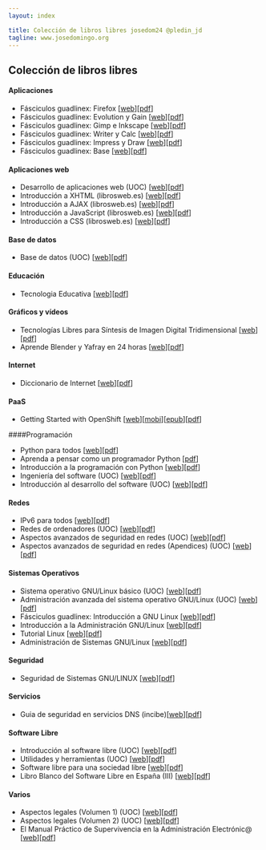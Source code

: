 ```yaml
---
layout: index

title: Colección de libros libres josedom24 @pledin_jd
tagline: www.josedomingo.org
---
```

## Colección de libros libres

#### Aplicaciones 

* Fásciculos guadlinex: Firefox [[web](http://www.guadalinex.org/mas-programas/descargas/documentos-de-guadalinex/fasciculos)][[pdf](https://dl.dropboxusercontent.com/u/620873/Libros/Aplicaciones/2-Firefox.pdf)]
* Fásciculos guadlinex: Evolution y Gain [[web](http://www.guadalinex.org/mas-programas/descargas/documentos-de-guadalinex/fasciculos)][[pdf](https://dl.dropboxusercontent.com/u/620873/Libros/Aplicaciones/3-Evolution_y_Gaim.pdf)]
* Fásciculos guadlinex: Gimp e Inkscape [[web](http://www.guadalinex.org/mas-programas/descargas/documentos-de-guadalinex/fasciculos)][[pdf](https://dl.dropboxusercontent.com/u/620873/Libros/Aplicaciones/4-Gimp_e_Inkscape.pdf)]
* Fásciculos guadlinex: Writer y Calc [[web](http://www.guadalinex.org/mas-programas/descargas/documentos-de-guadalinex/fasciculos)][[pdf](https://dl.dropboxusercontent.com/u/620873/Libros/Aplicaciones/5-Writer_y_Calc.pdf)]
* Fásciculos guadlinex: Impress y Draw [[web](http://www.guadalinex.org/mas-programas/descargas/documentos-de-guadalinex/fasciculos)][[pdf](https://dl.dropboxusercontent.com/u/620873/Libros/Aplicaciones/6-Impress_y_Draw.pdf)]
* Fásciculos guadlinex: Base [[web](http://www.guadalinex.org/mas-programas/descargas/documentos-de-guadalinex/fasciculos)][[pdf](https://dl.dropboxusercontent.com/u/620873/Libros/Aplicaciones/7-Base.pdf)]

#### Aplicaciones web

* Desarrollo de aplicaciones web (UOC) [[web](http://openaccess.uoc.edu/webapps/o2/handle/10609/33?locale=es)][[pdf](https://dl.dropboxusercontent.com/u/620873/Libros/Aplicaciones%20Web/desarrollo%20de%20aplicaciones%20web.pdf)]
* Introducción a XHTML (librosweb.es) [[web](http://www.librosweb.es/xhtml/index.html)][[pdf](https://dl.dropboxusercontent.com/u/620873/Libros/Aplicaciones%20Web/introduccion_a_xhtml.pdf)]
* Introducción a AJAX (librosweb.es) [[web](http://www.librosweb.es/ajax/index.html)][[pdf](https://dl.dropboxusercontent.com/u/620873/Libros/Aplicaciones%20Web/introduccion_ajax.pdf)]
* Introducción a JavaScript (librosweb.es) [[web](http://www.librosweb.es/javascript/index.html)][[pdf](https://dl.dropboxusercontent.com/u/620873/Libros/Aplicaciones%20Web/introduccion_javascript.pdf)]
* Introducción a CSS (librosweb.es) [[web](http://www.librosweb.es/css/index.html)][[pdf](https://dl.dropboxusercontent.com/u/620873/Libros/Aplicaciones%20Web/introduccion_css.pdf)]


#### Base de datos

* Base de datos (UOC) [[web](http://openaccess.uoc.edu/webapps/o2/handle/10609/33?locale=es)][[pdf](https://dl.dropboxusercontent.com/u/620873/Libros/Base%20de%20Datos/basededatos.pdf)]


#### Educación

* Tecnologia Educativa [[web](http://ordenadoresenelaula.blogspot.com.es/2009/01/ebook-sobre-tecnologia-educativa_07.html)][[pdf](https://dl.dropboxusercontent.com/u/620873/Libros/Educaci%C3%B3n/ebookte.pdf)]

#### Gráficos y vídeos

* Tecnologías Libres para Síntesis de Imagen Digital Tridimensional [[web](http://www.inf-cr.uclm.es/www/cglez/index.php?lang=es&sec=home)][[pdf](https://dl.dropboxusercontent.com/u/620873/Libros/Gr%C3%A1ficos%20y%20v%C3%ADdeos/blendiberia2006.pdf)]
* Aprende Blender y Yafray en 24 horas [[web](http://www.inf-cr.uclm.es/www/cglez/index.php?lang=es&sec=home)][[pdf](https://dl.dropboxusercontent.com/u/620873/Libros/Gr%C3%A1ficos%20y%20v%C3%ADdeos/24hBlenderYafray.pdf)]

#### Internet

* Diccionario de Internet [[web](http://www.jorgeontalba.es/diccionario-de-internet.htm)][[pdf](https://dl.dropboxusercontent.com/u/620873/Libros/Internet/diccionario-de-internet-jorge-ontalba.pdf)]

#### PaaS

* Getting Started with OpenShift [[web](https://blog.openshift.com/announcing-a-new-book-getting-started-with-openshift-a-guide-for-impatient-beginners/)][[mobi](https://dl.dropboxusercontent.com/u/620873/Libros/PaaS/Getting_Started_with_OpenShift_eBook/Getting_Started_with_OpenShift.mobi)][[epub](https://dl.dropboxusercontent.com/u/620873/Libros/PaaS/Getting_Started_with_OpenShift_eBook/Getting_Started_with_OpenShift.epub)][[pdf](https://dl.dropboxusercontent.com/u/620873/Libros/PaaS/Getting_Started_with_OpenShift_eBook/Getting_Started_with_OpenShift.pdf)]

####Programación

* Python para todos [[web](http://mundogeek.net/tutorial-python/)][[pdf](https://dl.dropboxusercontent.com/u/620873/Libros/Programaci%C3%B3n/Python%20para%20todos.pdf)]
* Aprenda a pensar como un programador Python [[pdf](https://dl.dropboxusercontent.com/u/620873/Libros/Programaci%C3%B3n/aprenda-a-pensar-como-un-programador-con-python.pdf)]
* Introducción a la programación con Python [[web](http://repositori.uji.es/xmlui/handle/10234/24305)][[pdf](https://dl.dropboxusercontent.com/u/620873/Libros/Programaci%C3%B3n/ippython.pdf)]
* Ingeniería del software (UOC) [[web](http://openaccess.uoc.edu/webapps/o2/handle/10609/33?locale=es)][[pdf](https://dl.dropboxusercontent.com/u/620873/Libros/Programaci%C3%B3n/ingenieria.pdf)]
* Introducción al desarrollo del software (UOC) [[web](http://openaccess.uoc.edu/webapps/o2/handle/10609/33?locale=es)][[pdf](https://dl.dropboxusercontent.com/u/620873/Libros/Programaci%C3%B3n/desarrollo.pdf)]


#### Redes

* IPv6 para todos [[web](http://www.isoc.org.ar/)][[pdf](https://dl.dropboxusercontent.com/u/620873/Libros/Redes/ipv6ParaTodos.pdf)]
* Redes de ordenadores (UOC) [[web](http://openaccess.uoc.edu/webapps/o2/handle/10609/33?locale=es)][[pdf](https://dl.dropboxusercontent.com/u/620873/Libros/Redes/redes.pdf)]
* Aspectos avanzados de seguridad en redes (UOC) [[web](http://openaccess.uoc.edu/webapps/o2/handle/10609/33?locale=es)][[pdf](https://dl.dropboxusercontent.com/u/620873/Libros/Redes/aspectos_avanzados_en_seguridad_en_redes_modulos.pdf)]
* Aspectos avanzados de seguridad en redes (Apendices) (UOC) [[web](http://openaccess.uoc.edu/webapps/o2/handle/10609/33?locale=es)][[pdf](https://dl.dropboxusercontent.com/u/620873/Libros/Redes/spectos_avanzados_en_seguridad_en_redes_apendice.pdf)]

#### Sistemas Operativos

* Sistema operativo GNU/Linux básico (UOC) [[web](http://openaccess.uoc.edu/webapps/o2/handle/10609/33?locale=es)][[pdf](https://dl.dropboxusercontent.com/u/620873/Libros/Sistemas%20Operativos/linux%20basico.pdf)]
* Administración avanzada del sistema operativo GNU/Linux (UOC) [[web](http://openaccess.uoc.edu/webapps/o2/handle/10609/33?locale=es)][[pdf](https://dl.dropboxusercontent.com/u/620873/Libros/Sistemas%20Operativos/linux%20avanzado.pdf)]
* Fásciculos guadlinex: Introducción a GNU Linux [[web](http://www.guadalinex.org/mas-programas/descargas/documentos-de-guadalinex/fasciculos)][[pdf](https://dl.dropboxusercontent.com/u/620873/Libros/Sistemas%20Operativos/1-Introduccion_a_GnuLinux.pdf)]
* Introducción a la Administración GNU/Linux [[web](http://www.jesusda.com/docs/ebooks/#book-curso-admin-linux)][[pdf](https://dl.dropboxusercontent.com/u/620873/Libros/Sistemas%20Operativos/linux-admin.pdf)]
* Tutorial Linux [[web](http://www.jesusda.com/docs/ebooks/#book-tutoriallinux)][[pdf](https://dl.dropboxusercontent.com/u/620873/Libros/Sistemas%20Operativos/ebook-tutoriallinux-6.0-0.pdf)]
* Administración de Sistemas GNU/Linux [[web](http://www.codigolibre.org)][[pdf](https://dl.dropboxusercontent.com/u/620873/Libros/Sistemas%20Operativos/Administracion-GNU-Final.pdf)]

#### Seguridad

* Seguridad de Sistemas GNU/LINUX [[web](http://www.codigolibre.org)][[pdf](https://dl.dropboxusercontent.com/u/620873/Libros/Seguridad/Libro-Seguridad-GNU-Linux-Antonio-Perpinan-2011.pdf)]

#### Servicios

* Guia de seguridad en servicios DNS (incibe)[[web](https://www.incibe.es/blogs/post/Seguridad/BlogSeguridad/Articulo_y_comentarios/GUIA_DNS)][[pdf](https://dl.dropboxusercontent.com/u/620873/Libros/Servicios/guia_de_seguridad_en_servicios_dns.pdf)]

#### Software Libre

* Introducción al software libre (UOC) [[web](http://openaccess.uoc.edu/webapps/o2/handle/10609/33?locale=es)][[pdf](https://dl.dropboxusercontent.com/u/620873/Libros/Software%20Libre/software%20libre.pdf)]
* Utilidades y herramientas (UOC) [[web](http://openaccess.uoc.edu/webapps/o2/handle/10609/33?locale=es)][[pdf](https://dl.dropboxusercontent.com/u/620873/Libros/Software%20Libre/utilidades%20y%20herramientas.pdf)]
* Software libre para una sociedad libre [[web](http://biblioweb.sindominio.net/pensamiento/softlibre/)][[pdf](https://dl.dropboxusercontent.com/u/620873/Libros/Software%20Libre/softlibre.pdf)]
* Libro Blanco del Software Libre en España (III) [[web](http://libroblanco.com)][[pdf](https://dl.dropboxusercontent.com/u/620873/Libros/Software%20Libre/III_libro_blanco_del_software_libre.pdf)]

#### Varios

* Aspectos legales (Volumen 1) (UOC) [[web](http://openaccess.uoc.edu/webapps/o2/handle/10609/33?locale=es)][[pdf](https://dl.dropboxusercontent.com/u/620873/Libros/Varios/legal1.pdf)]
* Aspectos legales (Volumen 2) (UOC) [[web](http://openaccess.uoc.edu/webapps/o2/handle/10609/33?locale=es)][[pdf](https://dl.dropboxusercontent.com/u/620873/Libros/Varios/legal2.pdf)]
* El Manual Práctico de Supervivencia en la Administración Electrónic@ [[web](http://www.microlopez.es/)][[pdf](https://dl.dropboxusercontent.com/u/620873/Libros/Varios/Manual_Supervivencia_eAdmin.pdf)]
